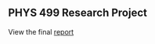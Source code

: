 ## PHYS 499 Research Project

View the final <a href="https://djohnronan.github.io/499Research/report.pdf">report</a> 
